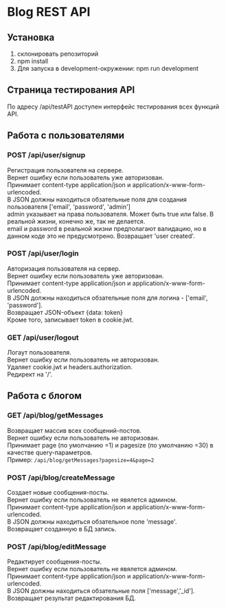 # Blog REST API

## Установка
1. склонировать репозиторий
2. npm install
3. Для запуска в development-окружении: npm run development

## Страница тестирования API
По адресу /api/testAPI доступен интерфейс тестирования всех функций API.

## Работа с пользователями

### POST /api/user/signup
Регистрация пользователя на сервере.<br/>
Вернет ошибку если пользователь уже авторизован.<br/>
Принимает content-type application/json и application/x-www-form-urlencoded.<br/>
В JSON должны находиться обзательные поля для создания пользователя ['email', 'password', 'admin']<br/>
admin указывает на права пользователя. Может быть true или false. В реальной жизни, конечно же, так не делается.<br/>
email и password в реальной жизни предполагают валидацию, но в данном коде это не предусмотрено.
Возвращает 'user created'.

### POST /api/user/login
Авторизация пользователя на сервер.<br/>
Вернет ошибку если пользователь уже авторизован.<br/>
Принимает content-type application/json и application/x-www-form-urlencoded.<br/>
В JSON должны находиться обзательные поля для логина - ['email', 'password'].<br/>
Возвращает JSON-объект {data: token}<br/>
Кроме того, записывает token в cookie.jwt.

### GET /api/user/logout
Логаут пользователя.<br/>
Вернет ошибку если пользователь не авторизован.<br/>
Удаляет cookie.jwt и headers.authorization.<br/>
Редирект на '/'.

## Работа с блогом

### GET /api/blog/getMessages
Возвращает массив всех сообщений-постов.<br/>
Вернет ошибку если пользователь не авторизован.<br/>
Принимает page (по умолчанию =1) и pagesize (по умолчанию =30) в качестве query-параметров.<br/>
Пример: `/api/blog/getMessages?pagesize=4&page=2`

### POST /api/blog/createMessage
Создает новые сообщения-посты.<br/>
Вернет ошибку если пользователь не явялется админом.<br/>
Принимает content-type application/json и application/x-www-form-urlencoded.<br/>
В JSON должны находиться обзательное поле 'message'.<br/>
Возвращает созданную в БД запись. <br/>

### POST /api/blog/editMessage
Редактирует сообщения-посты.<br/>
Вернет ошибку если пользователь не явялется админом.<br/>
Принимает content-type application/json и application/x-www-form-urlencoded.<br/>
В JSON должны находиться обзательные поля ['message','_id'].<br/>
Возвращает результат редактирования БД. <br/>